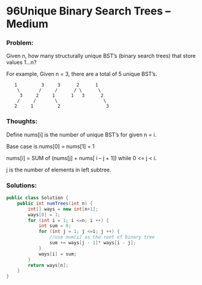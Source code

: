 # 96Unique Binary Search Trees – Medium


### Problem:



Given n, how many structurally unique BST’s (binary search trees) that store values 1…n?

For example,
Given n = 3, there are a total of 5 unique BST’s.

```
   1         3     3      2      1
    \       /     /      / \      \
     3     2     1      1   3      2
    /     /       \                 \
   2     1         2                 3
```

### Thoughts:



Define nums[i] is the number of unique BST’s for given n = i.

Base case is nums[0] = nums[1] = 1

nums[i] = SUM of (nums[j] + nums[ i – j + 1]) while 0 <= j < i.

j is the number of elements in left subtree.


### Solutions:

```java
public class Solution {
    public int numTrees(int n) {
        int[] ways = new int[n+1];
        ways[0] = 1;
        for (int i = 1; i <=n; i ++) {
            int sum = 0;
            for (int j = 1; j <=i; j ++) {
                //use num[i] as the root of binary tree
                sum += ways[j - 1]* ways[i - j];
            }
            ways[i] = sum;
        }
        return ways[n];
    }
}
```
